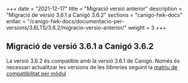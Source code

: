 +++
date        = "2021-12-17"
title       = "Migració versió anterior"
description = "Migració de versió 3.6.1 a Canigó 3.6.2"
sections    = "canigo-fwk-docs"
enllac		= "/canigo-fwk-docs/documentacio-per-versions/3.6LTS/3.6.2/migracio-versio-anterior/"
weight		= 3
+++

## Migració de versió 3.6.1 a Canigó 3.6.2

La versió 3.6.2 és compatible amb la versió 3.6.1 de Canigó. Només és necessari actualitzar les versions de les llibreries seguint la [matriu de compatibilitat per mòdul](/canigo-fwk-docs/documentacio-per-versions/3.6LTS/3.6.2/moduls/compatibilitat-per-modul/)